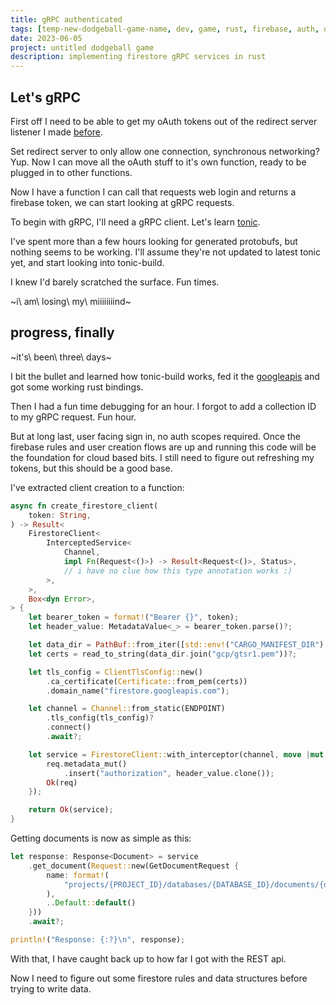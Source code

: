 ```yaml
---
title: gRPC authenticated
tags: [temp-new-dodgeball-game-name, dev, game, rust, firebase, auth, oauth2, firestore, gRPC]
date: 2023-06-05
project: untitled dodgeball game
description: implementing firestore gRPC services in rust
---
```


## Let's gRPC

First off I need to be able to get my oAuth tokens out of the redirect server listener I made [before](/blog/dodgeball-1).

Set redirect server to only allow one connection, synchronous networking? Yup. Now I can move all the oAuth stuff to it's own function, ready to be plugged in to other functions.

Now I have a function I can call that requests web login and returns a firebase token, we can start looking at gRPC requests.

To begin with gRPC, I'll need a gRPC client. Let's learn [tonic](https://github.com/hyperium/tonic).

I've spent more than a few hours looking for generated protobufs, but nothing seems to be working. I'll assume they're not updated to latest tonic yet, and start looking into tonic-build.

I knew I'd barely scratched the surface. Fun times.

~i\ am\ losing\ my\ miiiiiiiind~

## progress, finally

~it's\ been\ three\ days~

I bit the bullet and learned how tonic-build works, fed it the [googleapis]() and got some working rust bindings.

Then I had a fun time debugging for an hour. I forgot to add a collection ID to my gRPC request. Fun hour.

But at long last, user facing sign in, no auth scopes required. Once the firebase rules and user creation flows are up and running this code will be the foundation for cloud based bits. I still need to figure out refreshing my tokens, but this should be a good base.

I've extracted client creation to a function:
```rust
async fn create_firestore_client(
    token: String,
) -> Result<
    FirestoreClient<
        InterceptedService<
            Channel,
            impl Fn(Request<()>) -> Result<Request<()>, Status>,
            // i have no clue how this type annotation works :)
        >,
    >,
    Box<dyn Error>,
> {
    let bearer_token = format!("Bearer {}", token);
    let header_value: MetadataValue<_> = bearer_token.parse()?;

    let data_dir = PathBuf::from_iter([std::env!("CARGO_MANIFEST_DIR"), "data"]);
    let certs = read_to_string(data_dir.join("gcp/gtsr1.pem"))?;

    let tls_config = ClientTlsConfig::new()
        .ca_certificate(Certificate::from_pem(certs))
        .domain_name("firestore.googleapis.com");

    let channel = Channel::from_static(ENDPOINT)
        .tls_config(tls_config)?
        .connect()
        .await?;

    let service = FirestoreClient::with_interceptor(channel, move |mut req: Request<()>| {
        req.metadata_mut()
            .insert("authorization", header_value.clone());
        Ok(req)
    });

    return Ok(service);
}
```

Getting documents is now as simple as this:
```rust
let response: Response<Document> = service
    .get_document(Request::new(GetDocumentRequest {
        name: format!(
            "projects/{PROJECT_ID}/databases/{DATABASE_ID}/documents/{document_path}"
        ),
        ..Default::default()
    }))
    .await?;

println!("Response: {:?}\n", response);
```

With that, I have caught back up to how far I got with the REST api.

Now I need to figure out some firestore rules and data structures before trying to write data.